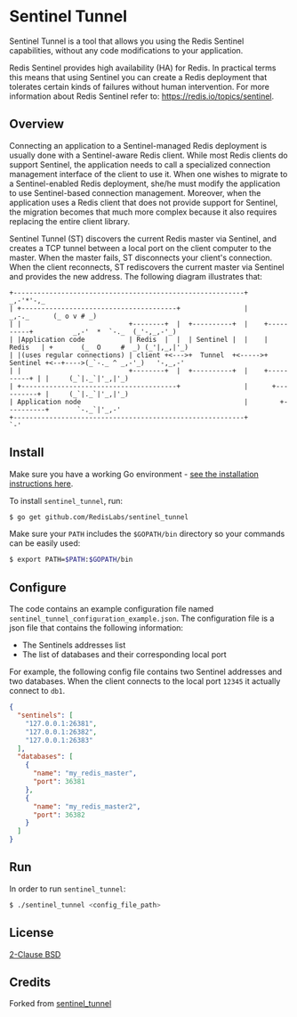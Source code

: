# Sentinel Tunnel
Sentinel Tunnel is a tool that allows you using the Redis Sentinel capabilities, without any code modifications to your application.

Redis Sentinel provides high availability (HA) for Redis. In practical terms this means that using Sentinel you can create a Redis deployment that tolerates certain kinds of failures without human intervention. For more information about Redis Sentinel refer to: https://redis.io/topics/sentinel.

## Overview

Connecting an application to a Sentinel-managed Redis deployment is usually done with a Sentinel-aware Redis client. While most Redis clients do support Sentinel, the application needs to call a specialized connection management interface of the client to use it. When one wishes to migrate to a Sentinel-enabled Redis deployment, she/he must modify the application to use Sentinel-based connection management. Moreover, when the application uses a Redis client that does not provide support for Sentinel, the migration becomes that much more complex because it also requires replacing the entire client library.

Sentinel Tunnel (ST) discovers the current Redis master via Sentinel, and creates a TCP tunnel between a local port on the client computer to the master. When the master fails, ST disconnects your client's connection. When the client reconnects, ST rediscovers the current master via Sentinel and provides the new address.
The following diagram illustrates that:

```                                                                                                          _
+----------------------------------------------------------+                                          _,-'*'-,_
| +---------------------------------------+                |                              _,-._      (_ o v # _)
| |                           +--------+  |  +----------+  |    +----------+          _,-'  *  `-._  (_'-,_,-'_)
| |Application code           | Redis  |  |  | Sentinel |  |    |  Redis   | +       (_  O     #  _) (_'|,_,|'_)
| |(uses regular connections) | client +<--->+  Tunnel  +<----->+ Sentinel +<--+---->(_`-._ ^ _,-'_)   '-,_,-'
| |                           +--------+  |  +----------+  |    +----------+ | |     (_`|._`|'_,|'_)
| +---------------------------------------+                |      +----------+ |     (_`|._`|'_,|'_)
| Application node                                         |        +----------+       `-._`|'_,-'
+----------------------------------------------------------+                               `-'
```
## Install

Make sure you have a working Go environment - [see the installation instructions here](http://golang.org/doc/install.html).

To install `sentinel_tunnel`, run:
```bash
$ go get github.com/RedisLabs/sentinel_tunnel
```
Make sure your `PATH` includes the `$GOPATH/bin` directory so your commands can be easily used:

```bash
$ export PATH=$PATH:$GOPATH/bin
```

## Configure
The code contains an example configuration file named `sentinel_tunnel_configuration_example.json`. The configuration file is a json file that contains the following information:

* The Sentinels addresses list
* The list of databases and their corresponding local port

For example, the following config file contains two Sentinel addresses and two databases. When the client connects to the local port `12345` it actually connect to `db1`.

```json
{
  "sentinels": [
    "127.0.0.1:26381",
    "127.0.0.1:26382",
    "127.0.0.1:26383"
  ],
  "databases": [
    {
      "name": "my_redis_master",
      "port": 36381
    },
    {
      "name": "my_redis_master2",
      "port": 36382
    }
  ]
}
```

## Run
In order to run `sentinel_tunnel`:

```bash
$ ./sentinel_tunnel <config_file_path>
```

## License

[2-Clause BSD](LICENSE)

## Credits
Forked from [sentinel_tunnel](https://github.com/redislabs/sentinel_tunnel)